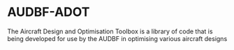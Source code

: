 # AUDBF-ADOT
The Aircraft Design and Optimisation Toolbox is a library of code that is being developed for use by the AUDBF in optimising various aircraft designs
